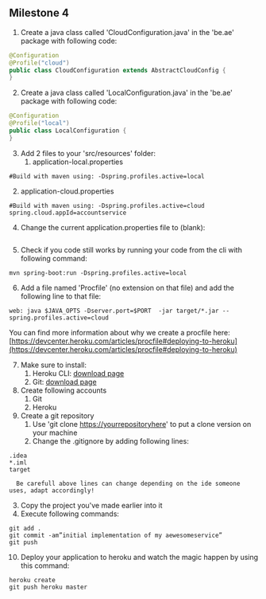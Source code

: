 ## Milestone 4

1. Create a java class called &#39;CloudConfiguration.java&#39; in the &#39;be.ae&#39; package with following code:

```java
@Configuration
@Profile("cloud")
public class CloudConfiguration extends AbstractCloudConfig {
}
```

2. Create a java class called &#39;LocalConfiguration.java&#39; in the &#39;be.ae&#39; package with following code:

```java
@Configuration
@Profile("local")
public class LocalConfiguration {
}
```

3. Add 2 files to your &#39;src/resources&#39; folder:
   1. application-local.properties

```
#Build with maven using: -Dspring.profiles.active=local
```
   2. application-cloud.properties

```
#Build with maven using: -Dspring.profiles.active=cloud
spring.cloud.appId=accountservice
```

4. Change the current application.properties file to (blank):
```

```

5. Check if you code still works by running your code from the cli with following command:
```
mvn spring-boot:run -Dspring.profiles.active=local
```

6. Add a file named &#39;Procfile&#39; (no extension on that file) and add the following line to that file:

```
web: java $JAVA_OPTS -Dserver.port=$PORT  -jar target/*.jar --spring.profiles.active=cloud
```

You can find more information about why we create a procfile here:
[https://devcenter.heroku.com/articles/procfile#deploying-to-heroku](https://devcenter.heroku.com/articles/procfile#deploying-to-heroku)

7. Make sure to install:
   1. Heroku CLI: [download page](https://devcenter.heroku.com/articles/heroku-cli)
   2. Git: [download page](https://git-scm.com/downloads)
8. Create following accounts
   1. Git
   2. Heroku
9. Create a git repository
   1. Use &#39;git clone [https://yourrepositoryhere](https://yourrepositoryhere)&#39; to put a clone version on your machine
   2. Change the .gitignore by adding following lines:
```
.idea
*.iml
target
```
      Be carefull above lines can change depending on the ide someone uses, adapt accordingly!

   3. Copy the project you&#39;ve made earlier into it
   4. Execute following commands:
 ```
 git add .
 git commit -am”initial implementation of my aewesomeservice”
 git push
 ```

10. Deploy your application to heroku and watch the magic happen by using this command:
```
heroku create
git push heroku master
```
